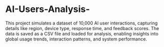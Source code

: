 # AI-Users-Analysis-
This project simulates a dataset of 10,000 AI user interactions, capturing details like region, device type, response time, and feedback scores. The data is saved as a CSV file and loaded for analysis, enabling insights into global usage trends, interaction patterns, and system performance.
